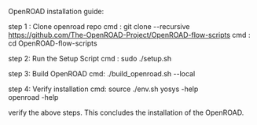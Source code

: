 OpenROAD installation guide:


step 1 : Clone openroad repo 
cmd : git clone --recursive https://github.com/The-OpenROAD-Project/OpenROAD-flow-scripts
cmd : cd OpenROAD-flow-scripts

step 2: Run the Setup Script
cmd : sudo ./setup.sh

step 3: Build OpenROAD
cmd: ./build_openroad.sh --local

step 4: Verify installation
cmd: 
source ./env.sh
yosys -help  
openroad -help

verify the above steps.
This concludes the installation of the OpenROAD.
